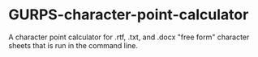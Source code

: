 # GURPS-character-point-calculator
A character point calculator for .rtf, .txt, and .docx "free form" character sheets that is run in the command line.
